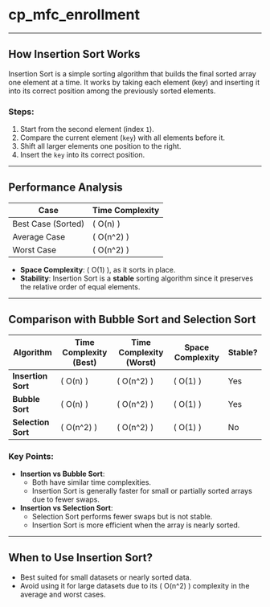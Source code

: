 # cp_mfc_enrollment

---

## How Insertion Sort Works

Insertion Sort is a simple sorting algorithm that builds the final sorted array one element at a time. It works by taking each element (key) and inserting it into its correct position among the previously sorted elements.

### Steps:
1. Start from the second element (index `1`).
2. Compare the current element (`key`) with all elements before it.
3. Shift all larger elements one position to the right.
4. Insert the `key` into its correct position.

---

## Performance Analysis

| **Case**          | **Time Complexity** |
|--------------------|----------------------|
| Best Case (Sorted) | \( O(n) \)          |
| Average Case       | \( O(n^2) \)        |
| Worst Case         | \( O(n^2) \)        |

- **Space Complexity**: \( O(1) \), as it sorts in place.
- **Stability**: Insertion Sort is a **stable** sorting algorithm since it preserves the relative order of equal elements.

---

## Comparison with Bubble Sort and Selection Sort

| **Algorithm**      | **Time Complexity (Best)** | **Time Complexity (Worst)** | **Space Complexity** | **Stable?** |
|---------------------|----------------------------|-----------------------------|-----------------------|-------------|
| **Insertion Sort**  | \( O(n) \)                | \( O(n^2) \)               | \( O(1) \)           | Yes         |
| **Bubble Sort**     | \( O(n) \)                | \( O(n^2) \)               | \( O(1) \)           | Yes         |
| **Selection Sort**  | \( O(n^2) \)              | \( O(n^2) \)               | \( O(1) \)           | No          |

### Key Points:
- **Insertion vs Bubble Sort**:
  - Both have similar time complexities.
  - Insertion Sort is generally faster for small or partially sorted arrays due to fewer swaps.
- **Insertion vs Selection Sort**:
  - Selection Sort performs fewer swaps but is not stable.
  - Insertion Sort is more efficient when the array is nearly sorted.

---

## When to Use Insertion Sort?

- Best suited for small datasets or nearly sorted data.
- Avoid using it for large datasets due to its \( O(n^2) \) complexity in the average and worst cases.
